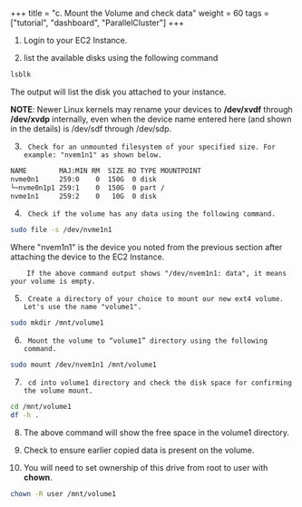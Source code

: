 +++
title = "c. Mount the Volume and check data"
weight = 60
tags = ["tutorial", "dashboard", "ParallelCluster"]
+++

1.	Login to your EC2 Instance.

2.	list the available disks using the following command

```bash
lsblk
```
	
The output will list the disk you attached to your instance.


**NOTE**: Newer Linux kernels may rename your devices to **/dev/xvdf** through **/dev/xvdp** internally, even when the device name entered here (and shown in the details) is /dev/sdf through /dev/sdp.

3.      Check for an unmounted filesystem of your specified size. For example: "nvem1n1" as shown below.

```bash
NAME        MAJ:MIN RM  SIZE RO TYPE MOUNTPOINT
nvme0n1     259:0    0  150G  0 disk
└─nvme0n1p1 259:1    0  150G  0 part /
nvme1n1     259:2    0   10G  0 disk
```

4.      Check if the volume has any data using the following command.

```bash
sudo file -s /dev/nvme1n1
```

Where "nvem1n1" is the device you noted from the previous section after attaching the device to the EC2 Instance.

        If the above command output shows "/dev/nvem1n1: data", it means your volume is empty.

5.      Create a directory of your choice to mount our new ext4 volume. Let's use the name "volume1".

```bash
sudo mkdir /mnt/volume1
```

6.      Mount the volume to “volume1” directory using the following command.

```bash
sudo mount /dev/nvem1n1 /mnt/volume1
```

7.      cd into volume1 directory and check the disk space for confirming the volume mount.

```bash
cd /mnt/volume1
df -h .
```

8.	The above command will show the free space in the volume1 directory.

9.	Check to ensure earlier copied data is present on the volume.

10.	You will need to set ownership of this drive from root to user with **chown**.

```bash
chown -R user /mnt/volume1
```
